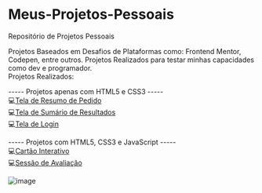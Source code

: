 # Meus-Projetos-Pessoais
 Repositório de Projetos Pessoais

 Projetos Baseados em Desafios de Plataformas como: Frontend Mentor, Codepen, entre outros.
 Projetos Realizados para testar minhas capacidades como dev e programador.<br>
 Projetos Realizados:

 ----- Projetos apenas com HTML5 e CSS3 -----<br>
 💻<a href="Projetos HTML-CSS/projeto - resumo do pedido/index.html">Tela de Resumo de Pedido</a><br>
 💻<a href="Projetos HTML-CSS/projeto - sumário de resultados/index.html">Tela de Sumário de Resultados</a><br>
 💻<a href="Projetos HTML-CSS/projeto - tela de login/index.html">Tela de Login</a><br>

 ----- Projetos com HTML5, CSS3 e JavaScript -----<br>
 💻<a href="Projetos HTML-CSS-JavaScript/projeto - cartão interativo">Cartão Interativo</a><br>
 💻<a href="Projetos HTML-CSS-JavaScript/projeto - sessão de avaliação">Sessão de Avaliação</a><br>

 ![image](https://github.com/Devroza/Meus-Projetos-Pessoais/assets/124314801/b7b5769a-55a6-4ec5-b0b2-317b1ba29a1d)
